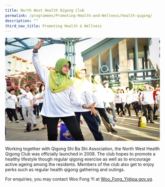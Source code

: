 ```yaml
---
title: North West Health Qigong Club
permalink: /programmes/Promoting-Health-and-Wellness/health-qigong/
description: ""
third_nav_title: Promoting Health & Wellness
---
```

<meta name="description" content="North West Health Qigong Club">

![](/images/Programmes/Promoting%20Health%20and%20Wellness/IMG080.jpg)

Working together with Qigong Shi Ba Shi Association, the North West Health Qigong Club was officially launched in 2008. The club hopes to promote a healthy lifestyle though regular qigong exercise as well as to encourage active ageing among the residents. Members of the club also get to enjoy perks such as regular health qigong gathering and outings.  
  
For enquiries, you may contact Woo Fong Yi at [Woo\_Fong\_Yi@pa.gov.sg](mailto:Woo_Fong_Yi@pa.gov.sg).